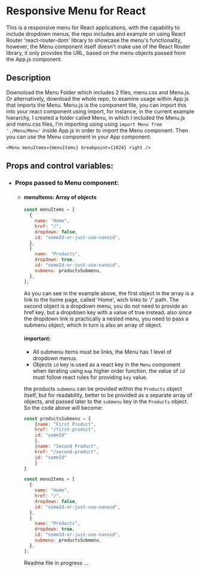 # Responsive Menu for React

This is a responsive menu for React applications, with the capability to include dropdown menus, the repo includes and example on using React Router 'react-router-dom' library to showcase the menu's functionality, however, the Menu component itself doesn't make use of the React Router library, it only provides the URL, based on the menu objects passed from the App.js component.

## Description

Downoload the Menu Folder which includes 2 files, menu.css and Menu.js. Or alternatively, download the whole repo, to examine usage within App.js that imports the Menu.
Menu.js is the component file, you can import this into your react component using import, for instance, in the current example hierarchy, I created a folder called Menu, in which I included the Menu.js and menu.css files, I'm importing using using `import Menu from './Menu/Menu'` inside App.js in order to import the Menu component.
Then you can use the Menu component in your App component:

`<Menu menuItems={menuItems} breakpoint={1024} right />`

## Props and control variables:

- ### Props passed to Menu component:

  - #### menuItems: Array of objects

    ```javascript
    const menuItems = [
      {
        name: "Home",
        href: "/",
        dropdown: false,
        id: "someId-or-just-use-nanoid",
      },
      {
        name: "Products",
        dropdown: true,
        id: "someId-or-just-use-nanoid",
        submenu: productsSubmenu,
      },
    ];
    ```

    As you can see in the example above, the first object in the array is a link to the home page, called 'Home', wich links to '/' path.
    The second object is a dropdown menu, you do not need to provide an href key, but a dropdown key with a value of true instead.
    also since the dropdown link is practically a nested menu, you need to pass a submenu object, which in turn is also an array of object.

    #### important:

    - All submenu items must be links, the Menu has 1 level of dropdown menus.
    - Objects `id` key is used as a react key in the `Menu` component when iterating using `map` higher order function. the value of `id` must follow react rules for providing `key` value.

    the products `submenu` can be provided within the `Products` object itself, but for readability, better to be provided as a separate array of objects, and passed later to the `submenu` key in the `Products` object. So the code above will become:

    ```javascript
    const productsSubmenu = {
        {name: "First Product",
        href: "/first-product",
        id: "someId"
        },
        {name: "Second Product",
        href: "/second-product",
        id: "someId"
        }
    }

    const menuItems = [
      {
        name: "Home",
        href: "/",
        dropdown: false,
        id: "someId-or-just-use-nanoid",
      },
      {
        name: "Products",
        dropdown: true,
        id: "someId-or-just-use-nanoid",
        submenu: productsSubmenu,
      },
    ];
    ```

    Readme file in progress ...
